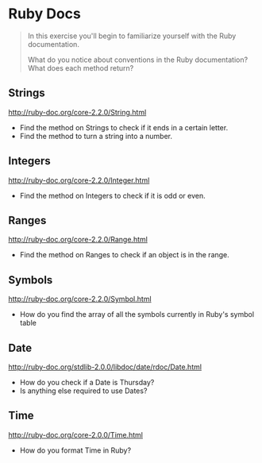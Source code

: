 # Ruby Docs

> In this exercise you'll begin to familiarize yourself with the Ruby
> documentation.
> 
> What do you notice about conventions in the Ruby documentation?
> What does each method return?

## Strings

http://ruby-doc.org/core-2.2.0/String.html

- Find the method on Strings to check if it ends in a certain letter.
- Find the method to turn a string into a number.

## Integers

http://ruby-doc.org/core-2.2.0/Integer.html

- Find the method on Integers to check if it is odd or even.

## Ranges

http://ruby-doc.org/core-2.2.0/Range.html

- Find the method on Ranges to check if an object is in the range.

## Symbols

http://ruby-doc.org/core-2.2.0/Symbol.html

- How do you find the array of all the symbols currently in Ruby's symbol table

## Date

http://ruby-doc.org/stdlib-2.0.0/libdoc/date/rdoc/Date.html

- How do you check if a Date is Thursday?
- Is anything else required to use Dates?

## Time

http://ruby-doc.org/core-2.0.0/Time.html

- How do you format Time in Ruby?

